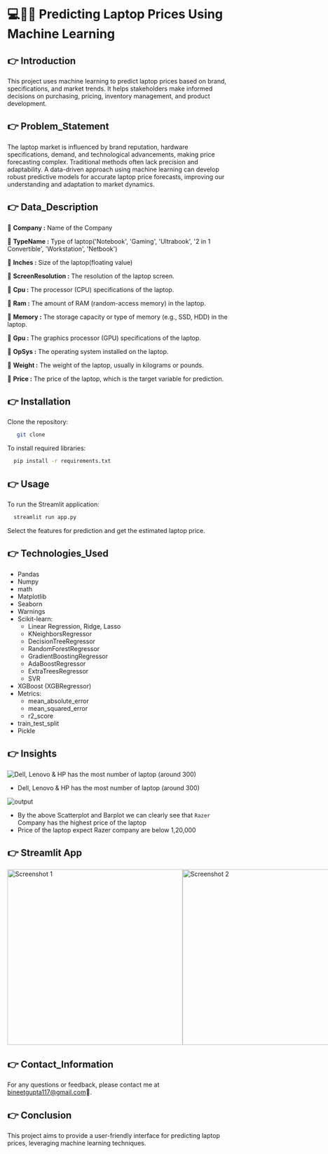 
# 💻🧑‍💻 Predicting Laptop Prices Using Machine Learning
<!---
## 👉 Table of Contents
- [Introduction](#👉Introduction)
- [Problem Statement](#👉Problem_Statement)
- [Data Description](#Data_Description)
- [Installation](#👉Installation)
- [Usage](#👉Usage)
- [Technologies_Used](#👉Technologies_Used)
- [Screenshots](#👉Screenshots)
- [Contact_Information](#👉Contact_Information)
- [Conclusion](#👉Conclusion) --->

## 👉 Introduction
This project uses machine learning to predict laptop prices based on brand, specifications, and market trends. It helps stakeholders make informed decisions on purchasing, pricing, inventory management, and product development.



## 👉 Problem_Statement
The laptop market is influenced by brand reputation, hardware specifications, demand, and technological advancements, making price forecasting complex. Traditional methods often lack precision and adaptability. A data-driven approach using machine learning can develop robust predictive models for accurate laptop price forecasts, improving our understanding and adaptation to market dynamics.

## 👉 Data_Description

🚀 **Company :** Name of the Company

🚀 **TypeName :** Type of laptop('Notebook', 'Gaming', 'Ultrabook', '2 in 1 Convertible', 'Workstation', 'Netbook')

🚀 **Inches :** Size of the laptop(floating value)

🚀 **ScreenResolution :** The resolution of the laptop screen.

🚀 **Cpu :** The processor (CPU) specifications of the laptop.

🚀 **Ram :** The amount of RAM (random-access memory) in the laptop.

🚀 **Memory :** The storage capacity or type of memory (e.g., SSD, HDD) in the laptop.

🚀 **Gpu :** The graphics processor (GPU) specifications of the laptop.

🚀 **OpSys :** The operating system installed on the laptop.

🚀 **Weight :** The weight of the laptop, usually in kilograms or pounds.

🚀 **Price :** The price of the laptop, which is the target variable for prediction.






## 👉 Installation

Clone the repository:

```bash
   git clone
```

To install required libraries:

```bash
  pip install -r requirements.txt
```
 
## 👉 Usage
To run the Streamlit application:

```bash
  streamlit run app.py
```
Select the features for prediction and get the estimated laptop price.


## 👉 Technologies_Used
* Pandas
* Numpy
* math
* Matplotlib
* Seaborn
* Warnings
* Scikit-learn:
    * Linear Regression, Ridge, Lasso
    * KNeighborsRegressor
    * DecisionTreeRegressor
    * RandomForestRegressor
    * GradientBoostingRegressor
    * AdaBoostRegressor
    * ExtraTreesRegressor
    * SVR
* XGBoost (XGBRegressor)
* Metrics:
    * mean_absolute_error
    * mean_squared_error
    * r2_score
* train_test_split
* Pickle

## 👉 Insights
![Dell, Lenovo & HP has the most number of laptop (around 300)](https://github.com/Bineet117/Laptop-Price-Prediction/assets/118985862/9ee53efb-1591-46c1-926b-7ddd20768e77)
- Dell, Lenovo & HP has the most number of laptop (around 300)

![output](https://github.com/Bineet117/Laptop-Price-Prediction/assets/118985862/17a020c7-4a9c-4786-be34-5c07ae460bc0)
- By the above Scatterplot and Barplot we can clearly see that `Razer` Company has the highest price of the laptop
- Price of the laptop expect Razer company are below 1,20,000 


## 👉 Streamlit App

<div style="display:flex; justify-content:space-between;">
  <img src="https://github.com/Bineet117/Laptop-Price-Prediction/assets/118985862/8a41b119-1914-46cf-b24d-6ae779ca9517" alt="Screenshot 1" width="400"/>
  <img src="https://github.com/Bineet117/Laptop-Price-Prediction/assets/118985862/12cfd0c6-40b8-45de-90ad-459f7ace49d7" alt="Screenshot 2" width="400"/>
</div>


## 👉 Contact_Information
For any questions or feedback, please contact me at bineetgupta117@gmail.com📧.


## 👉 Conclusion
This project aims to provide a user-friendly interface for predicting laptop prices, leveraging machine learning techniques.
